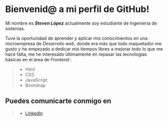 ###### 
# Bienvenid@ a mi perfil de GitHub!


Mi nombre es ***Steven López*** actualmente soy estudiante de Ingeniería de sistemas.

Tuve la oportunidad de aprender y aplicar mis conocimientos en una microempresa de *Desarrollo web*, donde era más que todo maquetador me gusto y he empezado a
dedicar mis tiempos libres a mejorar todo lo que me hace falta, me he interesado últimamente en repasar las tecnologías básicas en el área de *Frontend* :

> * Html
> * CSS
> * JavaScript
> * Bootstrap

## Puedes comunicarte conmigo en

> * [Linkedln](https://www.linkedin.com/in/contact-stevenxyn/)










